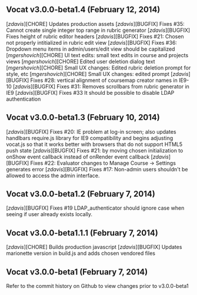 ## Vocat v3.0.0-beta1.4 (February 12, 2014)

[*zdavis*][CHORE] Updates production assets
[*zdavis*][BUGFIX] Fixes #35: Cannot create single integer top range in rubric generator
[*zdavis*][BUGFIX] Fixes height of rubric editor headers
[*zdavis*][BUGFIX] Fixes #21: Chosen not properly intitialized in rubric edit view
[*zdavis*][BUGFIX] Fixes #36: Dropdown menu items in admin/users/edit view should be capitalized
[*mgershovich*][CHORE] UI text edits: small text edits in course and projects views
[*mgershovich*][CHORE] Edited user deletion dialog text
[*mgershovich*][CHORE] Small UX changes: Edited rubric deletion prompt for style, etc
[*mgershovich*][CHORE] Small UX changes: edited prompt
[*zdavis*][BUGFIX] Fixes #28: vertical alignment of coursemap creator names in IE9-10
[*zdavis*][BUGFIX] Fixes #31: Removes scrollbars from rubric generator in IE9
[*zdavis*][BUGFIX] Fixes #33 It should be possible to disable LDAP authentication

## Vocat v3.0.0-beta1.3 (February 10, 2014)

[*zdavis*][BUGFIX] Fixes #20: IE problem at log-in screen; also updates handlbars require.js library for IE9 compatibility and begins adjusting vocat.js so that it works better with browsers that do not support HTML5 push state
[*zdavis*][BUGFIX] Fixes #21: by moving chosen initialization to onShow event callback instead of onRender event callback
[*zdavis*][BUGFIX] Fixes #22: Evaluator changes to Manage Course -> Settings generates error
[*zdavis*][BUGFIX] Fixes #17: Non-admin users shouldn't be allowed to access the admin interface.

## Vocat v3.0.0-beta1.2 (February 7, 2014)

[*zdavis*][BUGFIX] Fixes #19 LDAP_authenticator should ignore case when seeing if user already exists locally. 

## Vocat v3.0.0-beta1.1.1 (February 7, 2014)

[*zdavis*][CHORE] Builds production javascript
[*zdavis*][BUGFIX] Updates marionette version in build.js and adds chosen vendored files

## Vocat v3.0.0-beta1 (February 7, 2014)

Refer to the commit history on Github to view changes prior to v3.0.0-beta1